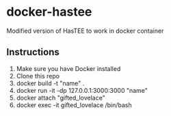 # docker-hastee
Modified version of HasTEE to work in docker container

## Instructions
1. Make sure you have Docker installed
2. Clone this repo
3. docker build -t "name" .
4. docker run -it -dp 127.0.0.1:3000:3000 "name"
5. docker attach "gifted_lovelace"
6. docker exec -it gifted_lovelace /bin/bash
